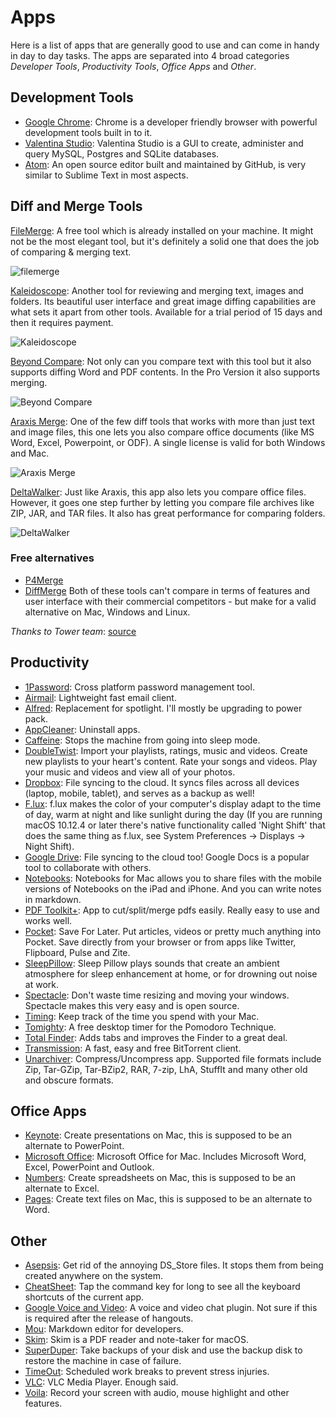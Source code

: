 # Apps

Here is a list of apps that are generally good to use and can come in handy in day to day tasks. The apps are separated into 4 broad categories _Developer Tools_, _Productivity Tools_, _Office Apps_ and _Other_.

## Development Tools

* [Google Chrome](https://www.google.com/intl/en/chrome/browser/): Chrome is a developer friendly browser with powerful development tools built in to it.
* [Valentina Studio](http://www.valentina-db.com/en/valentina-studio-overview): Valentina Studio is a GUI to create, administer and query MySQL, Postgres and SQLite databases.
* [Atom](https://atom.io/): An open source editor built and maintained by GitHub, is very similar to Sublime Text in most aspects.

## Diff and Merge Tools

[FileMerge](): A free tool which is already installed on your machine. It might not be the most elegant tool, but it's definitely a solid one that does the job of comparing & merging text.

![filemerge](filemerge.png)

[Kaleidoscope](http://www.kaleidoscopeapp.com/): Another tool for reviewing and merging text, images and folders. Its beautiful user interface and great image diffing capabilities are what sets it apart from other tools. Available for a trial period of 15 days and then it requires payment.

![Kaleidoscope](kaleidoscope.png)

[Beyond Compare](http://www.scootersoftware.com/): Not only can you compare text with this tool but it also supports diffing Word and PDF contents. In the Pro Version it also supports merging.

![Beyond Compare](beyond-compare.png)

[Araxis Merge](http://www.araxis.com/merge/): One of the few diff tools that works with more than just text and image files, this one lets you also compare office documents \(like MS Word, Excel, Powerpoint, or ODF\). A single license is valid for both Windows and Mac.

![Araxis Merge](araxis-merge.jpg)

[DeltaWalker](http://www.deltawalker.com/): Just like Araxis, this app also lets you compare office files. However, it goes one step further by letting you compare file archives like ZIP, JAR, and TAR files. It also has great performance for comparing folders.

![DeltaWalker](delta-walker.jpg)

### Free alternatives

* [P4Merge](http://www.perforce.com/product/components/perforce-visual-merge-and-diff-tools)
* [DiffMerge](http://www.sourcegear.com/diffmerge/)
  Both of these tools can't compare in terms of features and user interface with their commercial competitors - but make for a valid alternative on Mac, Windows and Linux.

_Thanks to Tower team_: [source](https://www.git-tower.com/blog/diff-tools-mac/)

## Productivity

* [1Password](https://agilebits.com/onepassword): Cross platform password management tool.
* [Airmail](http://airmailapp.com/): Lightweight fast email client.
* [Alfred](http://www.alfredapp.com/): Replacement for spotlight. I'll mostly be upgrading to power pack.
* [AppCleaner](http://www.freemacsoft.net/appcleaner/): Uninstall apps.
* [Caffeine](http://lightheadsw.com/caffeine/): Stops the machine from going into sleep mode.
* [DoubleTwist](https://www.doubletwist.com/desktop/): Import your playlists, ratings, music and videos. Create new playlists to your heart's content. Rate your songs and videos. Play your music and videos and view all of your photos.
* [Dropbox](https://www.dropbox.com/): File syncing to the cloud. It syncs files across all devices \(laptop, mobile, tablet\), and serves as a backup as well!
* [F.lux](https://justgetflux.com/): f.lux makes the color of your computer's display adapt to the time of day, warm at night and like sunlight during the day \(If you are running macOS 10.12.4 or later there's native functionality called 'Night Shift' that does the same thing as f.lux, see System Preferences -&gt; Displays -&gt; Night Shift\).
* [Google Drive](https://drive.google.com/): File syncing to the cloud too! Google Docs is a popular tool to collaborate with others.
* [Notebooks](http://www.notebooksapp.com/mac/): Notebooks for Mac allows you to share files with the mobile versions of Notebooks on the iPad and iPhone. And you can write notes in markdown.
* [PDF Toolkit+](https://itunes.apple.com/us/app/pdf-toolkit-+/id545164971?mt=12): App to cut/split/merge pdfs easily. Really easy to use and works well.
* [Pocket](https://getpocket.com): Save For Later. Put articles, videos or pretty much anything into Pocket. Save directly from your browser or from apps like Twitter, Flipboard, Pulse and Zite.
* [SleepPillow](https://itunes.apple.com/us/app/sleep-pillow/id597419160?mt=12): Sleep Pillow plays sounds that create an ambient atmosphere for sleep enhancement at home, or for drowning out noise at work.
* [Spectacle](http://spectacleapp.com/): Don't waste time resizing and moving your windows. Spectacle makes this very easy and is open source.
* [Timing](http://timingapp.com/): Keep track of the time you spend with your Mac.
* [Tomighty](http://www.tomighty.org/): A free desktop timer for the Pomodoro Technique.
* [Total Finder](http://totalfinder.binaryage.com/): Adds tabs and improves the Finder to a great deal.
* [Transmission](http://www.transmissionbt.com/): A fast, easy and free BitTorrent client.
* [Unarchiver](http://wakaba.c3.cx/s/apps/unarchiver.html): Compress/Uncompress app. Supported file formats include Zip, Tar-GZip, Tar-BZip2, RAR, 7-zip, LhA, StuffIt and many other old and obscure formats.

## Office Apps

* [Keynote](http://www.apple.com/mac/keynote/): Create presentations on Mac, this is supposed to be an alternate to PowerPoint.
* [Microsoft Office](http://www.microsoft.com/mac/buy): Microsoft Office for Mac. Includes Microsoft Word, Excel, PowerPoint and Outlook.
* [Numbers](http://www.apple.com/mac/numbers/): Create spreadsheets on Mac, this is supposed to be an alternate to Excel.
* [Pages](http://www.apple.com/mac/pages/): Create text files on Mac, this is supposed to be an alternate to Word.

## Other

* [Asepsis](http://asepsis.binaryage.com/): Get rid of the annoying DS\_Store files. It stops them from being created anywhere on the system.
* [CheatSheet](http://www.grandtotal.biz/CheatSheet/): Tap the command key for long to see all the keyboard shortcuts of the current app.
* [Google Voice and Video](http://www.google.com/+/learnmore/hangouts/): A voice and video chat plugin. Not sure if this is required after the release of hangouts.
* [Mou](http://25.io/mou/): Markdown editor for developers.
* [Skim](https://sourceforge.net/projects/skim-app/): Skim is a PDF reader and note-taker for macOS.
* [SuperDuper](http://www.shirt-pocket.com/SuperDuper/SuperDuperDescription.html): Take backups of your disk and use the backup disk to restore the machine in case of failure.
* [TimeOut](http://www.dejal.com/timeout/): Scheduled work breaks to prevent stress injuries.
* [VLC](http://www.videolan.org/vlc/index.html): VLC Media Player. Enough said.
* [Voila](http://www.globaldelight.com/voila/): Record your screen with audio, mouse highlight and other features.



